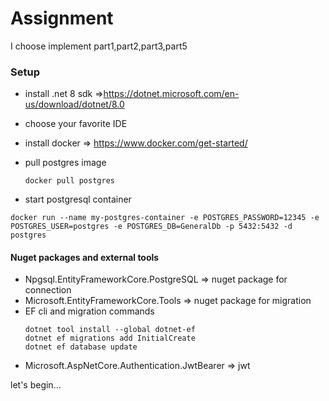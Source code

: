 # Assignment

I choose implement part1,part2,part3,part5

### Setup

- install .net 8 sdk =>https://dotnet.microsoft.com/en-us/download/dotnet/8.0
- choose your favorite IDE
- install docker => https://www.docker.com/get-started/
- pull postgres image

  ```
  docker pull postgres

  ```

- start postgresql container

```
docker run --name my-postgres-container -e POSTGRES_PASSWORD=12345 -e POSTGRES_USER=postgres -e POSTGRES_DB=GeneralDb -p 5432:5432 -d postgres

```

#### Nuget packages and external tools

- Npgsql.EntityFrameworkCore.PostgreSQL => nuget package for connection
- Microsoft.EntityFrameworkCore.Tools => nuget package for migration
- EF cli and migration commands
  ```
  dotnet tool install --global dotnet-ef
  dotnet ef migrations add InitialCreate
  dotnet ef database update
  ```
- Microsoft.AspNetCore.Authentication.JwtBearer => jwt

let's begin...
